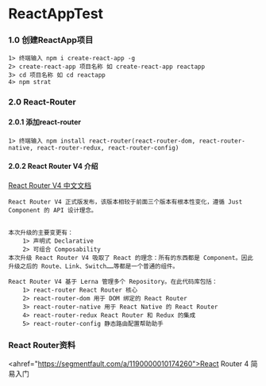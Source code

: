 # ReactAppTest

### 1.0 创建ReactApp项目
    1> 终端输入 npm i create-react-app -g
    2> create-react-app 项目名称 如 create-react-app reactapp
    3> cd 项目名称 如 cd reactapp
    4> npm strat

### 2.0 React-Router
#### 2.0.1 添加react-router
    1> 终端输入 npm install react-router(react-router-dom, react-router-native, react-router-redux, react-router-config)
#### 2.0.2 React Router V4 介绍
<a href="http://reacttraining.cn/" target="_blank">React Router V4 中文文档</a>

    React Router V4 正式版发布，该版本相较于前面三个版本有根本性变化，遵循 Just Component 的 API 设计理念。
    
    
    本次升级的主要变更有：
        1> 声明式 Declarative
        2> 可组合 Composability
    本次升级 React Router V4 吸取了 React 的理念：所有的东西都是 Component。因此 升级之后的 Route、Link、Switch……等都是一个普通的组件。

    React Router V4 基于 Lerna 管理多个 Repository。在此代码库包括：
        1> react-router React Router 核心
        2> react-router-dom 用于 DOM 绑定的 React Router
        3> react-router-native 用于 React Native 的 React Router
        4> react-router-redux React Router 和 Redux 的集成
        5> react-router-config 静态路由配置帮助助手
        
### React Router资料
<ahref="https://segmentfault.com/a/1190000010174260">React Router 4 简易入门</a>

